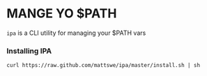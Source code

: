 # MANGE YO $PATH

`ipa` is a CLI utility for managing your $PATH vars

### Installing IPA

    curl https://raw.github.com/mattswe/ipa/master/install.sh | sh


